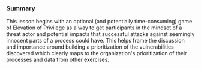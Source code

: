 ### Summary

This lesson begins with an optional (and potentially time-consuming) game of Elevation of Privilege as a way to get participants in the mindset of a threat actor and potential impacts that successful attacks against seemingly innocent parts of a process could have.  This helps frame the discussion and importance around building a prioritization of the vulnerabilities discovered which clearly maps to the organization's prioritization of their processes and data from other exercises.
